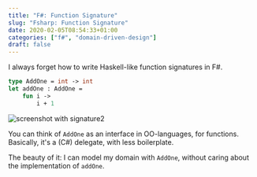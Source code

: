 ```yaml
---
title: "F#: Function Signature"
slug: "Fsharp: Function Signature"
date: 2020-02-05T08:54:33+01:00
categories: ["f#", "domain-driven-design"]
draft: false
---
```


I always forget how to write Haskell-like function signatures in F#.

```fsharp
type AddOne = int -> int
let addOne : AddOne =
    fun i ->
        i + 1
```

![screenshot with signature2](/images/posts/fsharp-domain-signature/ide-example3.png)

You can think of `AddOne` as an interface in OO-languages, for functions.
Basically, it's a (C#) delegate, with less boilerplate.

The beauty of it: I can model my domain with `AddOne`, without caring about the implementation of `addOne`.
